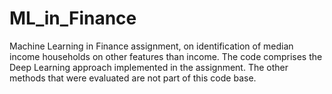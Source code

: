 # ML_in_Finance
Machine Learning in Finance assignment, on identification of median income households on other features than income. The code comprises the Deep Learning approach implemented in the assignment. The other methods that were evaluated are not part of this code base. 
